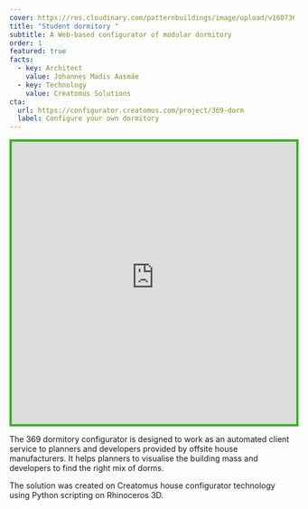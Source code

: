 ```yaml
---
cover: https://res.cloudinary.com/patternbuildings/image/upload/v1607360139/projects/dormitory/Dormitory_juuhe0.jpg
title: "Student dormitory "
subtitle: A Web-based configurator of modular dormitory
order: 1
featured: true
facts:
  - key: Architect
    value: Johannes Madis Aasmäe
  - key: Technology
    value: Creatomus Solutions
cta:
  url: https://configurator.creatomus.com/project/369-dorm
  label: Configure your own dormitory
---
```

<iframe
  src="https://configurator.creatomus.com/project/369-dorm?ui=minimal_fullscreen_only"
  style="width: 100%; height: 500px; border: 4px solid #36b025"
  allowfullscreen
></iframe>

The 369 dormitory configurator is designed to work as an automated client service to planners and developers provided by offsite house manufacturers. It helps planners to visualise the building mass and developers to find the right mix of dorms.

The solution was created on Creatomus house configurator technology using Python scripting on Rhinoceros 3D.
